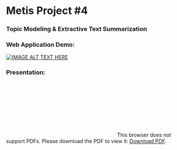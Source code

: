 # Metis Project #4
### Topic Modeling & Extractive Text Summarization

### Web Application Demo:

[![IMAGE ALT TEXT HERE](https://img.youtube.com/vi/2SecxUvZ6Fk/0.jpg)](https://www.youtube.com/watch?v=2SecxUvZ6Fk)

### Presentation:
<object data="Presentation/Fletcher Presentation Giler.pdf" type="application/pdf" width="500px" height="3400px">
    <embed src="http://yoursite.com/the.pdf">
        This browser does not support PDFs. Please download the PDF to view it: <a href="Presentation/Fletcher Presentation Giler.pdf">Download PDF</a>.</p>
    </embed>
</object>